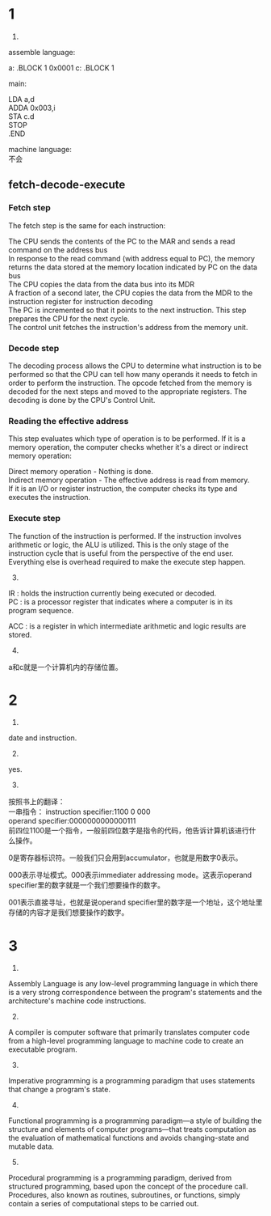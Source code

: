 # 1
1) 
assemble language:    

a: .BLOCK 1 0x0001
c: .BLOCK 1 

main:     

LDA a,d      
ADDA 0x003,i     
STA c.d     
STOP     
.END     

machine language:    
不会    

## fetch-decode-execute        

### Fetch step
The fetch step is the same for each instruction:     

The CPU sends the contents of the PC to the MAR and sends a read command on the address bus     
In response to the read command (with address equal to PC), the memory returns the data stored at the memory location indicated by PC on the data bus     
The CPU copies the data from the data bus into its MDR      
A fraction of a second later, the CPU copies the data from the MDR to the instruction register for instruction decoding       
The PC is incremented so that it points to the next instruction. This step prepares the CPU for the next cycle.         
The control unit fetches the instruction's address from the memory unit.        

### Decode step 
The decoding process allows the CPU to determine what instruction is to be performed so that the CPU can tell how many operands it needs to fetch in order to perform the instruction. The opcode fetched from the memory is decoded for the next steps and moved to the appropriate registers. The decoding is done by the CPU's Control Unit.         

### Reading the effective address
This step evaluates which type of operation is to be performed. If it is a memory operation, the computer checks whether it's a direct or indirect memory operation:        

Direct memory operation - Nothing is done.      
Indirect memory operation - The effective address is read from memory.      
If it is an I/O or register instruction, the computer checks its type and executes the instruction.     

### Execute step
The function of the instruction is performed. If the instruction involves arithmetic or logic, the ALU is utilized. This is the only stage of the instruction cycle that is useful from the perspective of the end user. Everything else is overhead required to make the execute step happen.      

3)
IR : holds the instruction currently being executed or decoded.     
PC : is a processor register that indicates where a computer is in its program sequence.        

ACC : is a register in which intermediate arithmetic and logic results are stored.      

4) 
a和c就是一个计算机内的存储位置。     

# 2
1)
date and instruction.       

2)
yes.        

3)
按照书上的翻译：        
一串指令：
instruction specifier:1100 0 000      
operand specifier:0000000000000111        
前四位1100是一个指令，一般前四位数字是指令的代码，他告诉计算机该进行什么操作。      

0是寄存器标识符。一般我们只会用到accumulator，也就是用数字0表示。       

000表示寻址模式。000表示immediater addressing mode。这表示operand specifier里的数字就是一个我们想要操作的数字。     

001表示直接寻址，也就是说operand specifier里的数字是一个地址，这个地址里存储的内容才是我们想要操作的数字。      

# 3
1) 
Assembly Language is any low-level programming language in which there is a very strong correspondence between the program's statements and the architecture's machine code instructions.       

2)
A compiler is computer software that primarily translates computer code from a high-level programming language to machine code to create an executable program.         

3)
Imperative programming is a programming paradigm that uses statements that change a program's state.        

4)
Functional programming is a programming paradigm—a style of building the structure and elements of computer programs—that treats computation as the evaluation of mathematical functions and avoids changing-state and mutable data.        

5)
Procedural programming is a programming paradigm, derived from structured programming, based upon the concept of the procedure call. Procedures, also known as routines, subroutines, or functions, simply contain a series of computational steps to be carried out.       